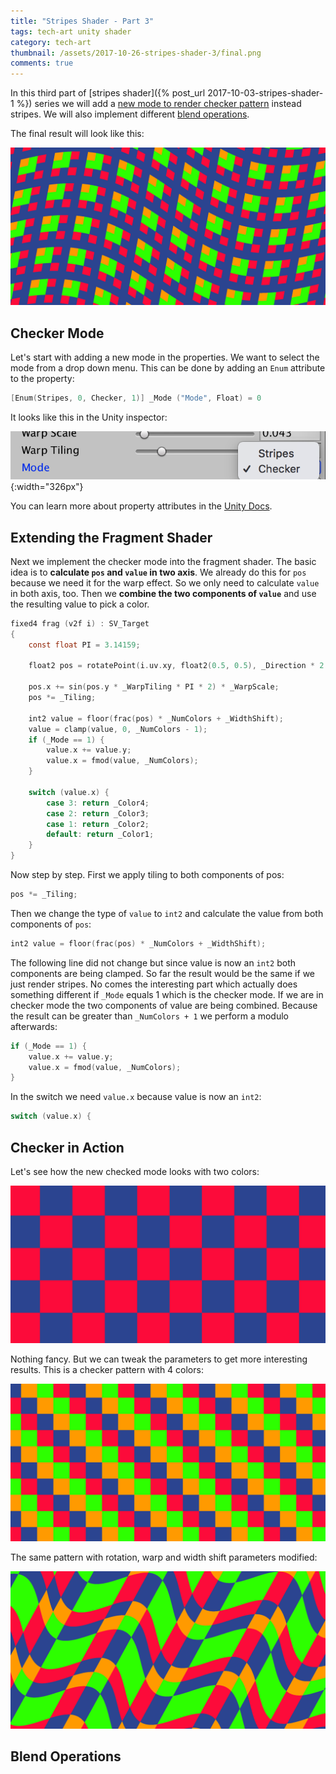 ```yaml
---
title: "Stripes Shader - Part 3"
tags: tech-art unity shader
category: tech-art
thumbnail: /assets/2017-10-26-stripes-shader-3/final.png
comments: true
---
```

In this third part of [stripes shader]({% post_url 2017-10-03-stripes-shader-1 %}) series we will add a [new mode to render checker pattern](#checker-mode) instead stripes. We will also implement different [blend operations](#blend-operations).

The final result will look like this:

![Final Pattern](/assets/2017-10-26-stripes-shader-3/final.png)

## Checker Mode

Let's start with adding a new mode in the properties. We want to select the mode from a drop down menu. This can be done by adding an `Enum` attribute to the property:

``` c
[Enum(Stripes, 0, Checker, 1)] _Mode ("Mode", Float) = 0
```

It looks like this in the Unity inspector:

![Final Pattern](/assets/2017-10-26-stripes-shader-3/drop-down-menu.png){:width="326px"}

You can learn more about property attributes in the [Unity Docs](https://docs.unity3d.com/ScriptReference/MaterialPropertyDrawer.html).

## Extending the Fragment Shader

Next we implement the checker mode into the fragment shader. The basic idea is to **calculate `pos` and  `value` in two axis**. We already do this for `pos` because we need it for the warp effect. So we only need to calculate `value` in both axis, too. Then we **combine the two components of `value`** and use the resulting value to pick a color.

``` c
fixed4 frag (v2f i) : SV_Target
{
	const float PI = 3.14159;

	float2 pos = rotatePoint(i.uv.xy, float2(0.5, 0.5), _Direction * 2 * PI);

	pos.x += sin(pos.y * _WarpTiling * PI * 2) * _WarpScale;
	pos *= _Tiling;

	int2 value = floor(frac(pos) * _NumColors + _WidthShift);
	value = clamp(value, 0, _NumColors - 1);
	if (_Mode == 1) {
		value.x += value.y;
		value.x = fmod(value, _NumColors);
	}

	switch (value.x) {
		case 3: return _Color4;
		case 2: return _Color3;
		case 1: return _Color2;
		default: return _Color1;
	}
}
```

Now step by step. First we apply tiling to both components of pos:

```c
pos *= _Tiling;
```

Then we change the type of `value` to `int2` and calculate the value from both components of `pos`:

```c
int2 value = floor(frac(pos) * _NumColors + _WidthShift);
```

The following line did not change but since value is now an `int2` both components are being clamped. So far the result would be the same if we just render stripes. No comes the interesting part which actually does something different if `_Mode` equals 1 which is the checker mode. If we are in checker mode the two components of value are being combined. Because the result can be greater than `_NumColors + 1` we perform a modulo afterwards:

``` c
if (_Mode == 1) {
	value.x += value.y;
	value.x = fmod(value, _NumColors);
}
```

In the switch we need `value.x` because value is now an `int2`:

``` c
switch (value.x) {
```

## Checker in Action

Let's see how the new checked mode looks with two colors:

![Final Pattern](/assets/2017-10-26-stripes-shader-3/checker-2.png)

Nothing fancy. But we can tweak the parameters to get more interesting results. This is a checker pattern with 4 colors:

![Final Pattern](/assets/2017-10-26-stripes-shader-3/checker-1.png)

The same pattern with rotation, warp and width shift parameters modified:

![Final Pattern](/assets/2017-10-26-stripes-shader-3/checker-3.png)

## Blend Operations

